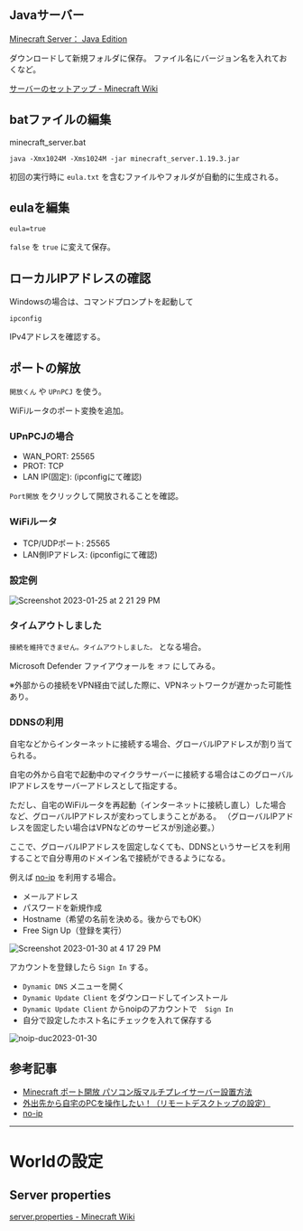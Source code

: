 ## Javaサーバー
[Minecraft Server： Java Edition](https://www.minecraft.net/ja-jp/download/server)

ダウンロードして新規フォルダに保存。
ファイル名にバージョン名を入れておくなど。

[サーバーのセットアップ - Minecraft Wiki](https://minecraft.fandom.com/ja/wiki/%E3%83%81%E3%83%A5%E3%83%BC%E3%83%88%E3%83%AA%E3%82%A2%E3%83%AB/%E3%82%B5%E3%83%BC%E3%83%90%E3%83%BC%E3%81%AE%E3%82%BB%E3%83%83%E3%83%88%E3%82%A2%E3%83%83%E3%83%97)


## batファイルの編集
minecraft_server.bat
```
java -Xmx1024M -Xms1024M -jar minecraft_server.1.19.3.jar
```

初回の実行時に `eula.txt` を含むファイルやフォルダが自動的に生成される。

## eulaを編集
```
eula=true
```

`false` を `true` に変えて保存。

## ローカルIPアドレスの確認
Windowsの場合は、コマンドプロンプトを起動して
```
ipconfig
```
IPv4アドレスを確認する。

## ポートの解放
`開放くん` や `UPnPCJ` を使う。

WiFiルータのポート変換を追加。

### UPnPCJの場合
- WAN_PORT: 25565
- PROT: TCP
- LAN IP(固定): (ipconfigにて確認)

`Port開放` をクリックして開放されることを確認。

### WiFiルータ
- TCP/UDPポート: 25565
- LAN側IPアドレス: (ipconfigにて確認)

### 設定例
![Screenshot 2023-01-25 at 2 21 29 PM](https://user-images.githubusercontent.com/948237/214731631-525b7808-fe82-4fd3-afc9-e38ae3ecd6e5.png)

### タイムアウトしました
`接続を維持できません。タイムアウトしました。` となる場合。

Microsoft Defender ファイアウォールを `オフ` にしてみる。

※外部からの接続をVPN経由で試した際に、VPNネットワークが遅かった可能性あり。

### DDNSの利用
自宅などからインターネットに接続する場合、グローバルIPアドレスが割り当てられる。　

自宅の外から自宅で起動中のマイクラサーバーに接続する場合はこのグローバルIPアドレスをサーバーアドレスとして指定する。　

ただし、自宅のWiFiルータを再起動（インターネットに接続し直し）した場合など、グローバルIPアドレスが変わってしまうことがある。
（グローバルIPアドレスを固定したい場合はVPNなどのサービスが別途必要。）  

ここで、グローバルIPアドレスを固定しなくても、DDNSというサービスを利用することで自分専用のドメイン名で接続ができるようになる。

例えば [no-ip](https://www.noip.com/) を利用する場合。
- メールアドレス
- パスワードを新規作成
- Hostname（希望の名前を決める。後からでもOK）
- Free Sign Up（登録を実行）
 
![Screenshot 2023-01-30 at 4 17 29 PM](https://user-images.githubusercontent.com/948237/215414710-ebc5da4e-daee-49c3-a6ed-4341825074db.png)

アカウントを登録したら `Sign In` する。

- `Dynamic DNS` メニューを開く
- `Dynamic Update Client` をダウンロードしてインストール
- `Dynamic Update Client` からnoipのアカウントで　`Sign In`
- 自分で設定したホスト名にチェックを入れて保存する

![noip-duc2023-01-30](https://user-images.githubusercontent.com/948237/215419879-353e54a9-1243-47fd-a859-90f44f27fbd2.png)

## 参考記事
- [Minecraft ポート開放 パソコン版マルチプレイサーバー設置方法](https://www.akakagemaru.info/port/soft_minecraft.html)
- [外出先から自宅のPCを操作したい！（リモートデスクトップの設定）](https://www.blue-star.jp/i-want-to-control-my-home-pc-from-outside-with-remote-desktop/)
- [no-ip](https://www.noip.com/)


---
# Worldの設定
## Server properties
[server.properties - Minecraft Wiki](https://minecraft.fandom.com/ja/wiki/Server.properties)


